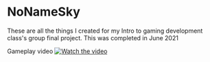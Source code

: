 # NoNameSky
These are all the things I created for my Intro to gaming development class's group final project.
This was completed in June 2021

Gameplay video
[![Watch the video](https://cdn.discordapp.com/attachments/741155541572649030/1153772594089164850/sd.png)](https://drive.google.com/file/d/1EcIy4iLGcTjY1mZI4bVOs_YnABXn12K_/view?usp=sharing)

